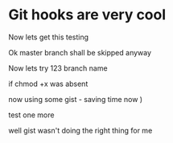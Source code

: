 # Git hooks are very cool

Now lets get this testing

Ok master branch shall be skipped anyway

Now lets try 123 branch name

if chmod +x was absent

now using some gist - saving time now )

test one more

well gist wasn't doing the right thing for me

